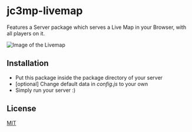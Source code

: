 # jc3mp-livemap
Features a Server package which serves a Live Map in your Browser, with all players on it.

![Image of the Livemap](https://derbl4ck.github.io/jc3mp-livemap.PNG)

## Installation

  - Put this package inside the package directory of your server
  - [optional] Change default data in _config.js_ to your own
  - Simply run your server :)

## License

[MIT](http://opensource.org/licenses/MIT)